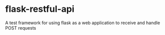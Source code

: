 # flask-restful-api
A test framework for using flask as a web application to receive and handle POST requests

